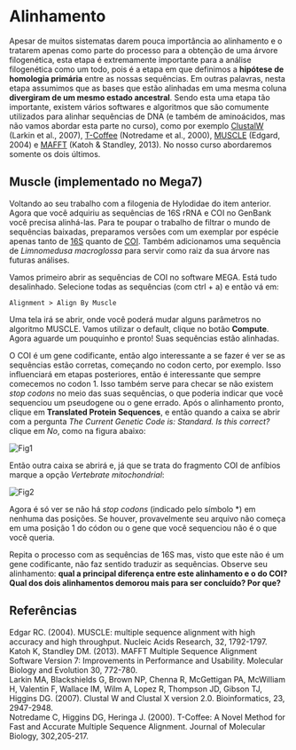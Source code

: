 # Alinhamento

Apesar de muitos sistematas darem pouca importância ao alinhamento e o tratarem apenas como parte do processo para a obtenção de uma árvore filogenética, esta etapa é extremamente importante para a análise filogenética como um todo, pois é a etapa em que definimos a **hipótese de homologia primária** entre as nossas sequências. Em outras palavras, nesta etapa assumimos que as bases que estão alinhadas em uma mesma coluna **divergiram de um mesmo estado ancestral**. Sendo esta uma etapa tão importante, existem vários softwares e algoritmos que são comumente utilizados para alinhar sequências de DNA (e também de aminoácidos, mas não vamos abordar esta parte no curso), como por exemplo [ClustalW](http://www.clustal.org/clustal2/) (Larkin et al., 2007), [T-Coffee](http://www.tcoffee.org/Projects/tcoffee/index.html#DOWNLOAD) (Notredame et al., 2000), [MUSCLE](https://www.drive5.com/muscle/) (Edgard, 2004) e [MAFFT](https://mafft.cbrc.jp/alignment/software/) (Katoh & Standley, 2013). No nosso curso abordaremos somente os dois últimos.

## Muscle (implementado no Mega7)

Voltando ao seu trabalho com a filogenia de Hylodidae do item anterior. Agora que você adquiriu as sequências de 16S rRNA e COI no GenBank você precisa alinhá-las. Para te poupar o trabalho de filtrar o mundo de sequências baixadas, preparamos versões com um exemplar por espécie apenas tanto de <a href="sequencias/hylodidae_16S.fas" download="hylodidae_16S.fas">16S</a> quanto de <a href="sequencias/hylodidae_coi.fas" download="hylodidae_coi.fas">COI</a>. Também adicionamos uma sequência de *Limnomedusa macroglossa* para servir como raiz da sua árvore nas futuras análises.

Vamos primeiro abrir as sequências de COI no software MEGA. Está tudo desalinhado. Selecione todas as sequências (com ctrl + a) e então vá em:
```
Alignment > Align By Muscle
```
Uma tela irá se abrir, onde você poderá mudar alguns parâmetros no algoritmo MUSCLE. Vamos utilizar o default, clique no botão **Compute**. Agora aguarde um pouquinho e pronto! Suas sequências estão alinhadas. 

O COI é um gene codificante, então algo interessante a se fazer é ver se as sequências estão corretas, começando no codon certo, por exemplo. Isso influenciará em etapas posteriores, então é interessante que sempre comecemos no codon 1. Isso também serve para checar se não existem *stop codons* no meio das suas sequências, o que poderia indicar que você sequenciou um pseudogene ou o gene errado.  Após o alinhamento pronto, clique em **Translated Protein Sequences**, e então quando a caixa se abrir com a pergunta *The Current Genetic Code is: Standard. Is this correct?* clique em *No*, como na figura abaixo:

![Fig1](https://github.com/pedrotaucce/filogenia/blob/master/figures/fig_01_al.png?raw=true)

Então outra caixa se abrirá e, já que se trata do fragmento COI de anfíbios marque a opção *Vertebrate mitochondrial*:

![Fig2](https://github.com/pedrotaucce/filogenia/blob/master/figures/fig_02_al.png?raw=true)

Agora é só ver se não há *stop codons* (indicado pelo símbolo \*) em nenhuma das posições. Se houver, provavelmente seu arquivo não começa em uma posição 1 do códon ou o gene que você sequenciou não é o que você queria.

Repita o processo com as sequências de 16S mas, visto que este não é um gene codificante, não faz sentido traduzir as sequências. Observe seu alinhamento: **qual a principal diferença entre este alinhamento e o do COI? Qual dos dois alinhamentos demorou mais para ser concluído? Por que?**

## Referências

Edgar RC. (2004). MUSCLE: multiple sequence alignment with high accuracy and high throughput. Nucleic Acids Research, 32, 1792-1797.<br>
Katoh K, Standley DM. (2013). MAFFT Multiple Sequence Alignment Software Version 7: Improvements in Performance and Usability. Molecular Biology and Evolution 30, 772-780.<br> 
Larkin MA, Blackshields G, Brown NP, Chenna R, McGettigan PA, McWilliam H, Valentin F, Wallace IM, Wilm A, Lopez R, Thompson JD, Gibson TJ, Higgins DG. (2007). Clustal W and Clustal X version 2.0. Bioinformatics, 23, 2947-2948.<br>
Notredame C, Higgins DG, Heringa J. (2000). T-Coffee: A Novel Method for Fast and Accurate Multiple Sequence Alignment. Journal of Molecular Biology, 302,205-217.<br>
